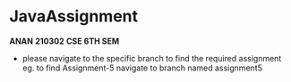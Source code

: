 # JavaAssignment
**ANAN**
**210302**
**CSE 6TH SEM**
- please navigate to the specific branch to find the required assignment eg. to find Assignment-5 navigate to branch named assignment5
